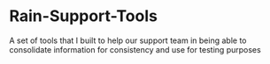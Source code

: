 # Rain-Support-Tools
A set of tools that I built to help our support team in being able to consolidate information for consistency and use for testing purposes
